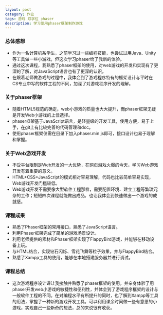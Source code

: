 ```yaml
---
layout: post
category: 作业
tags: 游戏 双学位 phaser
description: 学习使用phaser框架制作游戏
---
```


### 总体感想

  * 作为一名计算机系学生，之前学习过一些编程技能，也尝试过用Java、Unity等工具做一些小游戏，但这次学习phaser给了我新的体验。
  * 通过这次课程，我熟悉了phaser框架的使用，对web游戏的开发和实现有了更深的了解，对JavaScript语言也有了更深的认识。
  * 在跟着老师做游戏的过程中，我体会到了游戏程序特有的框架设计与平时在CS专业中写的软件工程的不同，加深了对游戏程序开发的理解。

### 关于phaser框架

  * 随着HTML5规范的确定，web小游戏的质量也大大提升，而phaser框架无疑是开发Web小游戏的上佳选择。
  * phaser框架基于JavaScript语言，是轻量级的开发工具，使用方便，易于上手，在git上有比较完善的代码管理和doc。
  * 使用phaser框架仅需在目录下加入phaser.min.js即可，接口设计也易于理解和掌握。

### 关于Web游戏开发

  * 不受平台限制是Web开发的一大优势，在网页游戏火爆的今天，学习Web游戏开发有着重要的意义。
  * HTML+CSS+JavaScript的模式相对容易理解，代码也比较简单容易实现，Web游戏开发门槛较低。
  * Web游戏开发不需要像大型软件工程那样，需要配置环境、建立工程等繁琐冗杂的工作；短短四次课程就能做出成品，也让我体会到快速做出一个游戏的成就感。

### 课程成果

  * 熟悉了Phaser框架的常用接口，熟悉了JavaScript语言。
  * 利用Phaser框架完成了简单的游戏场景设计。
  * 利用老师提供的素材和Phaser框架实现了FlappyBird游戏，并能够在移动设备上玩。
  * 与HTML结合，实现钻石闪烁、雪花飞舞等粒子效果，并与FlappyBird结合。
  * 熟悉了Xampp工具的使用，能够在本地搭建服务器并进行调试。

### 课程总结

  * 这次游戏程序设计课让我接触并熟悉了phaser框架的使用，并亲身体验了用phaser开发web小游戏的敏捷性和便利性，并体会到了游戏程序框架的设计与一般软件工程的不同。在对编程水平有所提升的同时，也了解到Xampp等工具的用法，掌握了一种新的游戏开发工具，可以利用课余时间做一些有意思的小游戏，实现自己一些新奇的想法，总的来说很有收获。

